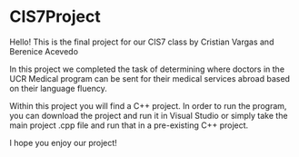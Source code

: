 # CIS7Project

Hello!
This is the final project for our CIS7 class by Cristian Vargas and Berenice Acevedo

In this project we completed the task of determining where doctors in the UCR Medical program can be sent for their medical services abroad
based on their language fluency. 

Within this project you will find a C++ project. In order to run the program, you can download the project and run it in Visual Studio
or simply take the main project .cpp file and run that in a pre-existing C++ project.

I hope you enjoy our project!
